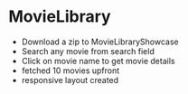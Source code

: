 # MovieLibrary

* Download a zip to MovieLibraryShowcase
* Search any movie from search field
* Click on movie name to get movie details
* fetched 10 movies upfront
* responsive layout created

